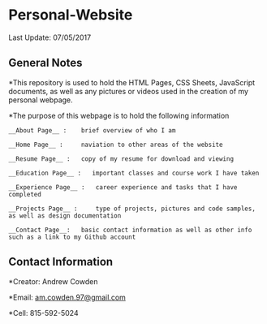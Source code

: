 # Personal-Website

Last Update: 07/05/2017

## General Notes

*This repository is used to hold the HTML Pages, CSS Sheets, JavaScript documents, as well as any pictures or videos used in the creation of my personal webpage.

*The purpose of this webpage is to hold the following information

    __About Page__ :    brief overview of who I am
    
    __Home Page__ :     naviation to other areas of the website
    
    __Resume Page__ :   copy of my resume for download and viewing
    
    __Education Page__ :   important classes and course work I have taken
    
    __Experience Page__ :   career experience and tasks that I have completed
    
    __Projects Page__ :     type of projects, pictures and code samples, as well as design documentation
    
    __Contact Page__:   basic contact information as well as other info such as a link to my Github account
    

## Contact Information

*Creator: Andrew Cowden

*Email: am.cowden.97@gmail.com

*Cell: 815-592-5024
